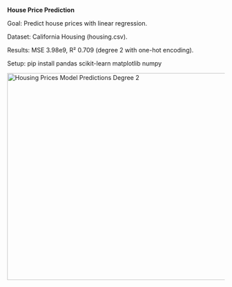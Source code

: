 **House Price Prediction**

Goal: Predict house prices with linear regression.

Dataset: California Housing (housing.csv).

Results: MSE 3.98e9, R² 0.709 (degree 2 with one-hot encoding).

Setup: pip install pandas scikit-learn matplotlib numpy

<img width="640" height="480" alt="Housing Prices Model Predictions Degree 2" src="https://github.com/user-attachments/assets/ec03695b-a12e-436c-9a8b-96e16e3161cd" />

